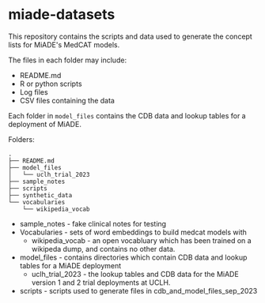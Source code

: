 # miade-datasets

This repository contains the scripts and data used to generate the concept lists for MiADE's MedCAT models.


The files in each folder may include:

- README.md
- R or python scripts
- Log files
- CSV files containing the data

Each folder in `model_files` contains the CDB data and lookup tables for a deployment of MiADE.

Folders:

```
.
├── README.md
├── model_files
│   └── uclh_trial_2023
├── sample_notes
├── scripts
├── synthetic_data
└── vocabularies
    └── wikipedia_vocab
```

- sample_notes - fake clinical notes for testing
- Vocabularies - sets of word embeddings to build medcat models with
  - wikipedia_vocab - an open vocabluary which has been trained on a wikipeda dump, and contains no other data.
- model_files - contains directories which contain CDB data and lookup tables for a MiADE deployment
  - uclh_trial_2023 - the lookup tables and CDB data for the MiADE version 1 and 2 trial deployments at UCLH.
- scripts - scripts used to generate files in cdb_and_model_files_sep_2023
